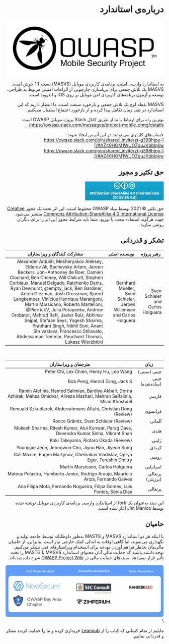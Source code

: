 <div dir="rtl" markdown="1">

# درباره‌ی استاندارد

![OWASP Logo](images/OWASP_logo.png)

به استاندارد وارسی امنیت برنامه‌ی کاربردی موبایل (MASVS) نسخه 1.1 خوش آمدید. MASVS یک تلاش جمعی برای برپاسازی چارچوبی از الزامات امنیتی مربوط به طراحی، توسعه و آزمون برنامه‌های کاربردی امن موبایل بر روی iOS و اندروید است.

MASVS نقطه اوج یک تلاش جمعی و بازخورد صنعت است. ما انتظار داریم که این استاندارد در طی زمان تکامل پیدا کرده و از بازخورد اجتماع استقبال می‌کنیم.

بهترین راه برای ارتباط با ما از طریق کانال Slack پروژه موبایل OWASP است:
<https://owasp.slack.com/messages/project-mobile_omtg/details/> .

حساب‌های کاربری می توانند در این آدرس ایجاد شوند: [https://owasp.slack.com/join/shared_invite/zt-g398htpy-AZ40HOM1WUOZguJKbblqkw#/](https://owasp.slack.com/join/shared_invite/zt-g398htpy-AZ40HOM1WUOZguJKbblqkw#/).

## حق تکثیر و مجوز

[![Creative Commons License](images/CC-license.png)](https://creativecommons.org/licenses/by-sa/4.0/)

حق تکثیر © 2021 توسط بنیاد OWASP محفوظ است. این اثر تحت یک مجوز [Creative Commons Attribution-ShareAlike 4.0 International License](https://creativecommons.org/licenses/by-sa/4.0/) منتشر می‌شود. جهت هرگونه استفاده مجدد یا توزیع، شما باید شرایط مجوز این اثر را برای دیگران روشن سازید.

<!-- \pagebreak -->

## تشکر و قدردانی

| رهبر پروژه | نویسنده اصلی | مشارکت کنندگان و ویراستاران
| ------- | --- | ----------------- |
| Sven Schleier and Carlos Holguera | Bernhard Mueller, Sven Schleier, Jeroen Willemsen and Carlos Holguera | Alexander Antukh, Mesheryakov Aleksey, Elderov Ali, Bachevsky Artem, Jeroen Beckers, Jon-Anthoney de Boer, Damien Clochard, Ben Cheney, Will Chilcutt, Stephen Corbiaux, Manuel Delgado, Ratchenko Denis, Ryan Dewhurst, @empty_jack, Ben Gardiner, Anton Glezman, Josh Grossman, Sjoerd Langkemper, Vinícius Henrique Marangoni, Martin Marsicano, Roberto Martelloni, @PierrickV, Julia Potapenko, Andrew Orobator, Mehrad Rafii, Javier Ruiz, Abhinav Sejpal, Stefaan Seys, Yogesh Sharma, Prabhant Singh, Nikhil Soni, Anant Shrivastava, Francesco Stillavato, Abdessamad Temmar, Pauchard Thomas, Lukasz Wierzbicki |

<br/>

| زبان | مترجمان و ویراستاران |
| --------------- | ------------------------------------------------------------ |
| چینی (سنتی) | Peter Chi, Lex Chien, Henry Hu, Leo Wang |
| چینی (ساده‌شده) | Bob Peng, Harold Zang, Jack S |
| فارسی | Ramin Atefinia, Hamed Salimian, Bardiya Akbari, Dorna Azhirak, Mahsa Omidvar, Alireza Mazhari, Mehran Seifalinia, Milad Khoshdel |
| فرانسوی | Romuald Szkudlarek, Abderrahmane Aftahi, Christian Dong (Review) |
| آلمانی | Rocco Gränitz, Sven Schleier (Review) |
| هندی | Mukesh Sharma, Ritesh Kumar, Atul Kunwar, Parag Dave, Devendra Kumar Sinha, Vikrant Shah |
| ژاپنی | Koki Takeyama, Riotaro Okada (Review) |
| کره‌ای | Youngjae Jeon, Jeongwon Cho, Jiyou Han, Jiyeon Sung |
| روسی | Gall Maxim, Eugen Martynov, Chelnokov Vladislav, Oprya Egor, Tereshin Dmitry |
| اسپانیایی | Martin Marsicano, Carlos Holguera |
| پرتغالی (برزیلی) | Mateus Polastro, Humberto Junior, Rodrigo Araujo, Maurício Ariza, Fernando Galves |
| پرتغالی | Ana Filipa Mota, Fernando Nogueira, Filipa Gomes, Luis Fontes, Sónia Dias|

 این سند به‌عنوان یک fork از استاندارد وارسی برنامه‌ی کاربردی موبایل نوشته شده توسط Jim Manico آغاز شده است.

## حامیان

با اینکه هر دو استاندارد MASVS و MASTG به‌طور داوطلبانه توسط جامعه تولید و نگهداری می‌شوند، اما گاهی اوقات به اندکی کمک خارجی نیاز است. بنابراین، از حامیان مالی‌مان بخاطر فراهم آوردن بودجه برای استخدام ویراستارهای فنی تشکر می‌کنیم. توجه داشته باشید که حمایت مالی آنان محتوای استاندارد MASVS یا MASTG را تحت تأثیر قرار نمی‌دهد. بسته‌های حمایت مالی در [OWASP Project Wiki](<https://owasp.org/www-project-mobile-app-security/#div-sponsorship> "OWASP Mobile Application Security Testing Guide Sponsorship Packages") شرح داده‌شده‌اند.

![OWASP MASTG](../Document/images/Donators/donators.png) \

مایلیم از تمام کسانی که کتاب را از [Leanpub](https://leanpub.com/mobile-security-testing-guide) خریداری کرده و ما را حمایت کردند تشکر و قدردانی نماییم.

</div>
